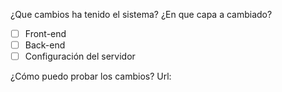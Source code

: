 ¿Que cambios ha tenido el sistema?
¿En que capa a cambiado?

-[ ] Front-end
-[ ] Back-end
-[ ] Configuración del servidor

¿Cómo puedo probar los cambios?
Url:
